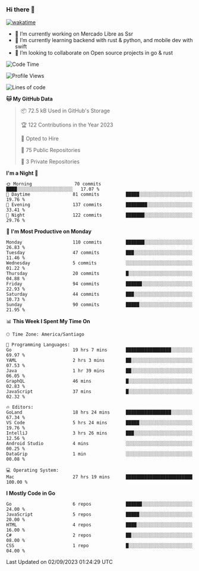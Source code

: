 ### Hi there 👋

[![wakatime](https://wakatime.com/badge/user/330beacb-fb27-4e32-bc38-f8f521bcf832.svg)](https://wakatime.com/@330beacb-fb27-4e32-bc38-f8f521bcf832)

- 🔭 I’m currently working on Mercado Libre as Ssr
- 🌱 I’m currently learning backend with rust & python, and mobile dev with swift
- 👯 I’m looking to collaborate on Open source projects in go & rust

<!--START_SECTION:waka-->
![Code Time](http://img.shields.io/badge/Code%20Time-293%20hrs%201%20min-blue)

![Profile Views](http://img.shields.io/badge/Profile%20Views-0-blue)

![Lines of code](https://img.shields.io/badge/From%20Hello%20World%20I%27ve%20Written-3.4%20million%20lines%20of%20code-blue)

**🐱 My GitHub Data** 

> 📦 72.5 kB Used in GitHub's Storage 
 > 
> 🏆 122 Contributions in the Year 2023
 > 
> 💼 Opted to Hire
 > 
> 📜 75 Public Repositories 
 > 
> 🔑 3 Private Repositories 
 > 
**I'm a Night 🦉** 

```text
🌞 Morning                70 commits          ████░░░░░░░░░░░░░░░░░░░░░   17.07 % 
🌆 Daytime                81 commits          █████░░░░░░░░░░░░░░░░░░░░   19.76 % 
🌃 Evening                137 commits         ████████░░░░░░░░░░░░░░░░░   33.41 % 
🌙 Night                  122 commits         ███████░░░░░░░░░░░░░░░░░░   29.76 % 
```
📅 **I'm Most Productive on Monday** 

```text
Monday                   110 commits         ███████░░░░░░░░░░░░░░░░░░   26.83 % 
Tuesday                  47 commits          ███░░░░░░░░░░░░░░░░░░░░░░   11.46 % 
Wednesday                5 commits           ░░░░░░░░░░░░░░░░░░░░░░░░░   01.22 % 
Thursday                 20 commits          █░░░░░░░░░░░░░░░░░░░░░░░░   04.88 % 
Friday                   94 commits          ██████░░░░░░░░░░░░░░░░░░░   22.93 % 
Saturday                 44 commits          ███░░░░░░░░░░░░░░░░░░░░░░   10.73 % 
Sunday                   90 commits          █████░░░░░░░░░░░░░░░░░░░░   21.95 % 
```


📊 **This Week I Spent My Time On** 

```text
🕑︎ Time Zone: America/Santiago

💬 Programming Languages: 
Go                       19 hrs 7 mins       █████████████████░░░░░░░░   69.97 % 
YAML                     2 hrs 3 mins        ██░░░░░░░░░░░░░░░░░░░░░░░   07.53 % 
Java                     1 hr 39 mins        ██░░░░░░░░░░░░░░░░░░░░░░░   06.05 % 
GraphQL                  46 mins             █░░░░░░░░░░░░░░░░░░░░░░░░   02.83 % 
JavaScript               37 mins             █░░░░░░░░░░░░░░░░░░░░░░░░   02.32 % 

🔥 Editors: 
GoLand                   18 hrs 24 mins      █████████████████░░░░░░░░   67.34 % 
VS Code                  5 hrs 24 mins       █████░░░░░░░░░░░░░░░░░░░░   19.76 % 
IntelliJ                 3 hrs 26 mins       ███░░░░░░░░░░░░░░░░░░░░░░   12.56 % 
Android Studio           4 mins              ░░░░░░░░░░░░░░░░░░░░░░░░░   00.25 % 
DataGrip                 1 min               ░░░░░░░░░░░░░░░░░░░░░░░░░   00.08 % 

💻 Operating System: 
Mac                      27 hrs 19 mins      █████████████████████████   100.00 % 
```

**I Mostly Code in Go** 

```text
Go                       6 repos             ██████░░░░░░░░░░░░░░░░░░░   24.00 % 
JavaScript               5 repos             █████░░░░░░░░░░░░░░░░░░░░   20.00 % 
HTML                     4 repos             ████░░░░░░░░░░░░░░░░░░░░░   16.00 % 
C#                       2 repos             ██░░░░░░░░░░░░░░░░░░░░░░░   08.00 % 
CSS                      1 repo              █░░░░░░░░░░░░░░░░░░░░░░░░   04.00 % 
```




 Last Updated on 02/09/2023 01:24:29 UTC
<!--END_SECTION:waka-->
